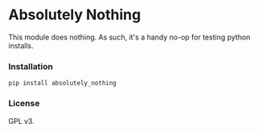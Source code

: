 # Absolutely Nothing
This module does nothing. As such, it's a handy no-op for testing
python installs.

### Installation
```
pip install absolutely_nothing
```

### License
GPL v3.
